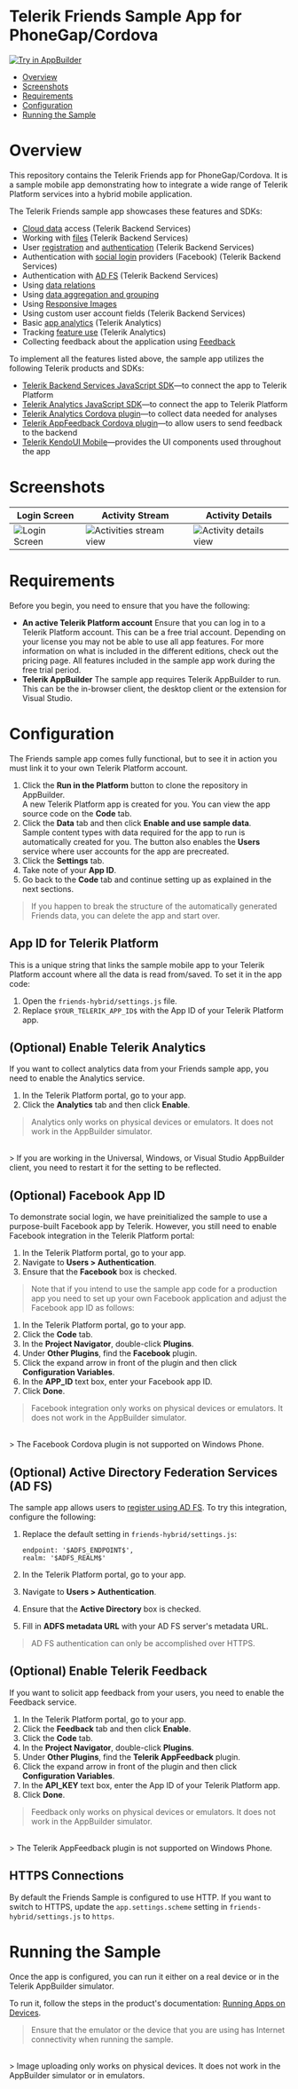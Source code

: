 
# Telerik Friends Sample App for PhoneGap/Cordova

<a href="https://platform.telerik.com/#appbuilder/clone/https://github.com/telerik/platform-friends-hybrid" target="_blank"><img src="http://docs.telerik.com/platform/samples/images/try-in-appbuilder.png" alt="Try in AppBuilder" title="Try in Telerik Platform" /></a>

<a id="top"></a>
* [Overview](#overview)
* [Screenshots](#screenshots)
* [Requirements](#requirements)
* [Configuration](#configuration)
* [Running the Sample](#running-the-sample)

# Overview

This repository contains the Telerik Friends app for PhoneGap/Cordova. It is a sample mobile app demonstrating how to integrate a wide range of Telerik Platform services into a hybrid mobile application.

The Telerik Friends sample app showcases these features and SDKs:

- [Cloud data](http://docs.telerik.com/platform/backend-services/javascript/data/introduction) access (Telerik Backend Services)
- Working with [files](http://docs.telerik.com/platform/backend-services/javascript/files/introduction) (Telerik Backend Services)
- User [registration](http://docs.telerik.com/platform/backend-services/javascript/users/users-register) and [authentication](http://docs.telerik.com/platform/backend-services/javascript/users/users-authenticate) (Telerik Backend Services)
- Authentication with [social login](http://docs.telerik.com/platform/backend-services/javascript/users/social-login/introduction) providers (Facebook) (Telerik Backend Services)
- Authentication with [AD FS](http://docs.telerik.com/platform/backend-services/javascript/users/adfs-login/introduction) (Telerik Backend Services)
- Using [data relations](http://docs.telerik.com/platform/backend-services/javascript/data/relations/introduction)
- Using [data aggregation and grouping](http://docs.telerik.com/platform/backend-services/javascript/queries/queries-aggregate)
- Using [Responsive Images](http://docs.telerik.com/platform/backend-services/javascript/responsive-images/introduction)
- Using custom user account fields (Telerik Backend Services)
- Basic [app analytics](http://docs.telerik.com/platform/analytics/getting-started/introduction) (Telerik Analytics)
- Tracking [feature use](http://docs.telerik.com/platform/analytics/client/reports/feature-use) (Telerik Analytics)
- Collecting feedback about the application using [Feedback](http://docs.telerik.com/platform/appfeedback/)

To implement all the features listed above, the sample app utilizes the following Telerik products and SDKs:

- [Telerik Backend Services JavaScript SDK](http://docs.telerik.com/platform/backend-services/javascript/getting-started-javascript-sdk)&mdash;to connect the app to Telerik Platform
- [Telerik Analytics JavaScript SDK](http://docs.telerik.com/platform/analytics/sdk/js/)&mdash;to connect the app to Telerik Platform
- [Telerik Analytics Cordova plugin](http://plugins.telerik.com/cordova/plugin/telerik-analytics)&mdash;to collect data needed for analyses
- [Telerik AppFeedback Cordova plugin](http://plugins.telerik.com/cordova/plugin/telerik-appfeedback)&mdash;to allow users to send feedback to the backend
- [Telerik KendoUI Mobile](http://www.telerik.com/kendo-ui)&mdash;provides the UI components used throughout the app

# Screenshots

Login Screen|Activity Stream|Activity Details
---|---|---
![Login Screen](https://raw.githubusercontent.com/telerik/platform-friends-hybrid/master/screenshots/ios-login-screen.png)|![Activities stream view](https://raw.githubusercontent.com/telerik/platform-friends-hybrid/master/screenshots/ios-activities-stream.png)|![Activity details view](https://raw.githubusercontent.com/telerik/platform-friends-hybrid/master/screenshots/ios-activitiy-details.png)

# Requirements

Before you begin, you need to ensure that you have the following:

- **An active Telerik Platform account**
Ensure that you can log in to a Telerik Platform account. This can be a free trial account. Depending on your license you may not be able to use all app features. For more information on what is included in the different editions, check out the pricing page. All features included in the sample app work during the free trial period.
- **Telerik AppBuilder** The sample app requires Telerik AppBuilder to run. This can be the in-browser client, the desktop client or the extension for Visual Studio.

# Configuration

The Friends sample app comes fully functional, but to see it in action you must link it to your own Telerik Platform account.

1. Click the **Run in the Platform** button to clone the repository in AppBuilder.<br>
	A new Telerik Platform app is created for you. You can view the app source code on the **Code** tab.
2. Click the **Data** tab and then click **Enable and use sample data**.<br>
	Sample content types with data required for the app to run is automatically created for you. The button also enables the **Users** service where user accounts for the app are precreated.
3. Click the **Settings** tab.
4. Take note of your **App ID**.
5. Go back to the **Code** tab and continue setting up as explained in the next sections.

> If you happen to break the structure of the automatically generated Friends data, you can delete the app and start over.

## App ID for Telerik Platform

This is a unique string that links the sample mobile app to your Telerik Platform account where all the data is read from/saved. To set it in the app code:

1. Open the `friends-hybrid/settings.js` file.
2. Replace `$YOUR_TELERIK_APP_ID$` with the App ID of your Telerik Platform app.

## (Optional) Enable Telerik Analytics

If you want to collect analytics data from your Friends sample app, you need to enable the Analytics service.

1. In the Telerik Platform portal, go to your app.
2. Click the **Analytics** tab and then click **Enable**.

> Analytics only works on physical devices or emulators. It does not work in the AppBuilder simulator.
<br>
> If you are working in the Universal, Windows, or Visual Studio AppBuilder client, you need to restart it for the setting to be reflected.  

## (Optional) Facebook App ID

To demonstrate social login, we have preinitialized the sample to use a purpose-built Facebook app by Telerik. However, you still need to enable Facebook integration in the Telerik Platform portal:

1. In the Telerik Platform portal, go to your app.
3. Navigate to **Users > Authentication**.
4. Ensure that the **Facebook** box is checked.

> Note that if you intend to use the sample app code for a production app you need to set up your own Facebook application and adjust the Facebook app ID as follows:
	
1. In the Telerik Platform portal, go to your app.
2. Click the **Code** tab.
3. In the **Project Navigator**, double-click **Plugins**.
5. Under **Other Plugins**, find the **Facebook** plugin.
7. Click the expand arrow in front of the plugin and then click **Configuration Variables**.
9. In the **APP_ID** text box, enter your Facebook app ID.
10. Click **Done**.

> Facebook integration only works on physical devices or emulators. It does not work in the AppBuilder simulator.
<br>
> The Facebook Cordova plugin is not supported on Windows Phone.

## (Optional) Active Directory Federation Services (AD FS)

The sample app allows users to [register using AD FS](http://docs.telerik.com/platform/backend-services/javascript/users/adfs-login/introduction). To try this integration, configure the following:

1. Replace the default setting in `friends-hybrid/settings.js`:

	```
	endpoint: '$ADFS_ENDPOINT$',
	realm: '$ADFS_REALM$'
	```
2. In the Telerik Platform portal, go to your app.
5. Navigate to **Users > Authentication**.
6. Ensure that the **Active Directory** box is checked.
7. Fill in **ADFS metadata URL** with your AD FS server's metadata URL.

> AD FS authentication can only be accomplished over HTTPS.

## (Optional) Enable Telerik Feedback

If you want to solicit app feedback from your users, you need to enable the Feedback service.

1. In the Telerik Platform portal, go to your app.
2. Click the **Feedback** tab and then click **Enable**.
3. Click the **Code** tab.
3. In the **Project Navigator**, double-click **Plugins**.
5. Under **Other Plugins**, find the **Telerik AppFeedback** plugin.
7. Click the expand arrow in front of the plugin and then click **Configuration Variables**.
9. In the **API_KEY** text box, enter the App ID of your Telerik Platform app.
10. Click **Done**.

> Feedback only works on physical devices or emulators. It does not work in the AppBuilder simulator.
<br>
> The Telerik AppFeedback plugin is not supported on Windows Phone.

## HTTPS Connections

By default the Friends Sample is configured to use HTTP. If you want to switch to HTTPS, update the `app.settings.scheme` setting in `friends-hybrid/settings.js` to `https`.

# Running the Sample

Once the app is configured, you can run it either on a real device or in the Telerik AppBuilder simulator.

To run it, follow the steps in the product's documentation: [Running Apps on Devices](http://docs.telerik.com/platform/appbuilder/testing-your-app/running-on-devices/working-with-devices).

> Ensure that the emulator or the device that you are using has Internet connectivity when running the sample.
<br>
> Image uploading only works on physical devices. It does not work in the AppBuilder simulator or in emulators.

